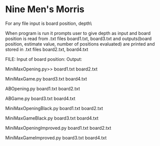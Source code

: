 # Nine Men's Morris

For any file input is board position, depth\

When program is run it prompts user to give depth as input and board position is read from .txt files board1.txt, board3.txt and outputs(board position, estimate value, number of positions evaluated) are printed and stored in .txt files board2.txt, board4.txt

FILE:				            Input of board position:	Output:
				
MiniMaxOpening.py>>		          board1.txt			board2.txt

MiniMaxGame.py			          board3.txt			board4.txt

ABOpening.py			board1.txt			board2.txt

ABGame.py			board3.txt			board4.txt

MiniMaxOpeningBlack.py		board1.txt			board2.txt

MiniMaxGameBlack.py		board3.txt			board4.txt

MiniMaxOpeningImproved.py	board1.txt			board2.txt

MiniMaxGameImproved.py		board3.txt			board4.txt

